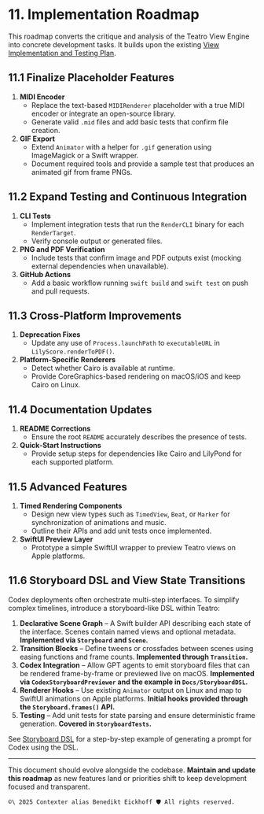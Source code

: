 # 11. Implementation Roadmap

This roadmap converts the critique and analysis of the Teatro View Engine into concrete development tasks. It builds upon the existing [View Implementation and Testing Plan](../ViewImplementationPlan/README.md).

## 11.1 Finalize Placeholder Features

1. **MIDI Encoder**
   - Replace the text-based `MIDIRenderer` placeholder with a true MIDI encoder or integrate an open-source library.
   - Generate valid `.mid` files and add basic tests that confirm file creation.
2. **GIF Export**
   - Extend `Animator` with a helper for `.gif` generation using ImageMagick or a Swift wrapper.
   - Document required tools and provide a sample test that produces an animated gif from frame PNGs.

## 11.2 Expand Testing and Continuous Integration

1. **CLI Tests**
   - Implement integration tests that run the `RenderCLI` binary for each `RenderTarget`.
   - Verify console output or generated files.
2. **PNG and PDF Verification**
   - Include tests that confirm image and PDF outputs exist (mocking external dependencies when unavailable).
3. **GitHub Actions**
   - Add a basic workflow running `swift build` and `swift test` on push and pull requests.

## 11.3 Cross‑Platform Improvements

1. **Deprecation Fixes**
   - Update any use of `Process.launchPath` to `executableURL` in `LilyScore.renderToPDF()`.
2. **Platform-Specific Renderers**
   - Detect whether Cairo is available at runtime.
   - Provide CoreGraphics-based rendering on macOS/iOS and keep Cairo on Linux.

## 11.4 Documentation Updates

1. **README Corrections**
   - Ensure the root `README` accurately describes the presence of tests.
2. **Quick‑Start Instructions**
   - Provide setup steps for dependencies like Cairo and LilyPond for each supported platform.

## 11.5 Advanced Features

1. **Timed Rendering Components**
   - Design new view types such as `TimedView`, `Beat`, or `Marker` for synchronization of animations and music.
   - Outline their APIs and add unit tests once implemented.
2. **SwiftUI Preview Layer**
   - Prototype a simple SwiftUI wrapper to preview Teatro views on Apple platforms.

## 11.6 Storyboard DSL and View State Transitions

Codex deployments often orchestrate multi-step interfaces. To simplify complex
timelines, introduce a storyboard-like DSL within Teatro:

1. **Declarative Scene Graph** – A Swift builder API describing each state of
   the interface. Scenes contain named views and optional metadata. **Implemented
   via `Storyboard` and `Scene`.**
2. **Transition Blocks** – Define tweens or crossfades between scenes using
   easing functions and frame counts. **Implemented through `Transition`.**
3. **Codex Integration** – Allow GPT agents to emit storyboard files that can be
   rendered frame-by-frame or previewed live on macOS. **Implemented via
   `CodexStoryboardPreviewer` and the example in `Docs/StoryboardDSL`.**
4. **Renderer Hooks** – Use existing `Animator` output on Linux and map to
   SwiftUI animations on Apple platforms. **Initial hooks provided through the
   `Storyboard.frames()` API.**
5. **Testing** – Add unit tests for state parsing and ensure deterministic frame
   generation. **Covered in `StoryboardTests`.**

See [Storyboard DSL](../StoryboardDSL/README.md) for a step-by-step example of generating a prompt for Codex using the DSL.

---

This document should evolve alongside the codebase. **Maintain and update this roadmap** as new features land or priorities shift to keep development focused and transparent.


````text
©\ 2025 Contexter alias Benedikt Eickhoff 🛡️ All rights reserved.
````

